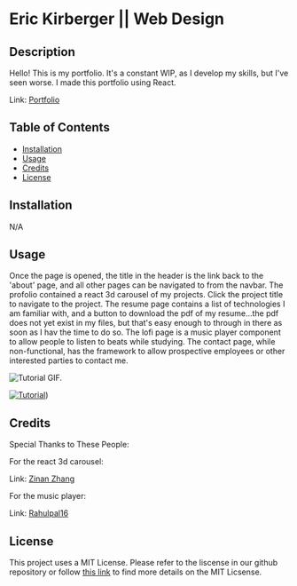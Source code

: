 # Eric Kirberger || Web Design

## Description

Hello!  This is my portfolio.  It's a constant WIP, as I develop my skills, but I've seen worse.  I made this portfolio using React.  

Link: [Portfolio](https://ekirbs.github.io/ekirb-react-portfolio/ 'My portfolio, made with React.')

## Table of Contents

- [Installation](#installation)
- [Usage](#usage)
- [Credits](#credits)
- [License](#license)

## Installation

N/A

## Usage

Once the page is opened, the title in the header is the link back to the 'about' page, and all other pages can be navigated to from the navbar.  The profolio contained a react 3d carousel of my projects.  Click the project title to navigate to the project.  The resume page contains a list of technologies I am familiar with, and a button to download the pdf of my resume...the pdf does not yet exist in my files, but that's easy enough to through in there as soon as I hav the time to do so.  The lofi page is a music player component to allow people to listen to beats while studying.  The contact page, while non-functional, has the framework to allow prospective employees or other interested parties to contact me.

![Tutorial GIF.](./public/assets/images/tutor-gif.gif)

[![Tutorial](./assets/images/sql-tutor-img.png)](https://dropTutorialVideoHereInGihub.com/0000000.mp4))

## Credits

Special Thanks to These People:

For the react 3d carousel:

Link: [Zinan Zhang](https://github.com/Zinan-Zhang/react-carousel-card-3d-example 'React 3D Carousel.')

For the music player:

Link: [Rahulpal16](https://github.com/rahulpal16/lofify 'Lofify Music Player.')


## License

This project uses a MIT License. Please refer to the liscense in our github repository or follow [this link](https://opensource.org/license/mit-0/) to find more details on the MIT Licsense.